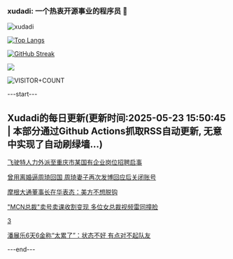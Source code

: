 ### xudadi: 一个热衷开源事业的程序员 👋

![xudadi](https://github-readme-stats-git-masterorgs-github-readme-stats-team.vercel.app/api?username=xudadi)

[![Top Langs](https://github-readme-stats.vercel.app/api/top-langs/?username=xudadi)](https://github.com/anuraghazra/github-readme-stats)

[![GitHub Streak](https://streak-stats.demolab.com?user=xudadi&locale=zh_Hans)](https://git.io/streak-stats)

![](https://raw.githubusercontent.com/xudadi/xudadi/main/assets/github-contribution-grid-snake.svg)

![VISITOR+COUNT](https://komarev.com/ghpvc/?username=xudadi&label=VISITOR+COUNT)


---start---

## Xudadi的每日更新(更新时间:2025-05-23 15:50:45 | 本部分通过Github Actions抓取RSS自动更新, 无意中实现了自动刷绿墙...)

[飞驶特人力外派至重庆市某国有企业岗位招聘启事](https://www.gongkaoleida.com/article/2414850)

[曾用离婚逼周琦回国 周琦妻子再次发博回应后关闭账号](https://m.163.com/news/article/K088UBCV053469KC.html)

[摩根大通董事长在华表态：美方不想脱钩](https://m.163.com/news/article/K0849R1G0514R9OJ.html)

["MCN总裁"卖号卖课收割变现 多位女总裁视频雷同撞脸](https://m.163.com/news/article/K085QQHJ0514D3UH.html)

[3](https://m.163.com/touch/news/sub/domestic)

[潘展乐6天6金称“太累了”：状态不好 有点对不起队友](https://m.163.com/news/article/K085FQST0530JPVV.html)

---end---
